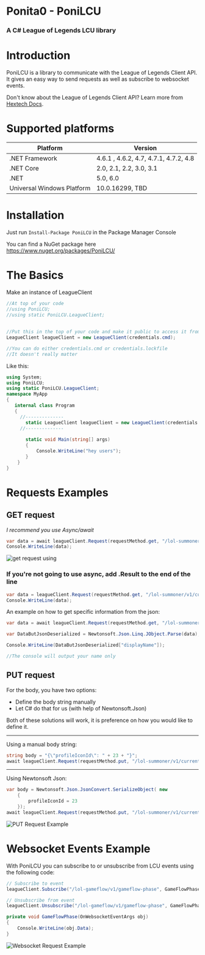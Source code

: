 # Ponita0 - PoniLCU

### A C# League of Legends LCU library

# Introduction
PoniLCU is a library to communicate with the League of Legends Client API. It gives an easy way to send requests as well as subscribe to websocket events.

Don't know about the League of Legends Client API? Learn more from [Hextech Docs](https://hextechdocs.dev/getting-started-with-the-lcu-api/). 

# Supported platforms
Platform  | Version
------------- | -------------
.NET Framework | 4.6.1 , 4.6.2, 4.7, 4.7.1, 4.7.2, 4.8
.NET Core  | 2.0, 2.1, 2.2, 3.0, 3.1
.NET  | 5.0, 6.0
Universal Windows Platform | 	10.0.16299, TBD


# Installation 

Just run
`Install-Package PoniLCU`
in the Package Manager Console

You can find a NuGet package here https://www.nuget.org/packages/PoniLCU/  

# The Basics

Make an instance of LeagueClient
```cs
//At top of your code 
//using PoniLCU;
//using static PoniLCU.LeagueClient; 
  
  
//Put this in the top of your code and make it public to access it from anywhere
LeagueClient leagueClient = new LeagueClient(credentials.cmd);

//You can do either credentials.cmd or credentials.lockfile
//It doesn't really matter
 ```
 
Like this:
 
 ```cs
using System;
using PoniLCU;
using static PoniLCU.LeagueClient;
namespace MyApp
{
    internal class Program
    {
      //--------------
        static LeagueClient leagueClient = new LeagueClient(credentials.cmd);
      //--------------
      
        static void Main(string[] args)
        {
            Console.WriteLine("hey users");
        }
     }
}
 ```
# Requests Examples

## GET request

*I recommend you use Async/await*

```cs
var data = await leagueClient.Request(requestMethod.get, "/lol-summoner/v1/current-summoner");
Console.WriteLine(data);
```
![get request using](https://i.imgur.com/fTWw1Gm.gif)

### If you're not going to use async, add .Result to the end of the line

```cs
var data = leagueClient.Request(requestMethod.get, "/lol-summoner/v1/current-summoner").Result;
Console.WriteLine(data);
```
An example on how to get specific information from the json:

```cs
var data = await leagueClient.Request(requestMethod.get, "/lol-summoner/v1/current-summoner");

var DataButJsonDeserialized = Newtonsoft.Json.Linq.JObject.Parse(data);

Console.WriteLine(DataButJsonDeserialized["displayName"]);

//The console will output your name only
```

## PUT request

For the body, you have two options:
* Define the body string manually
* Let C# do that for us (with help of Newtonsoft.Json)

Both of these solutions will work, it is preference on how you would like to define it.
  - - - -
 Using a manual body string: 
```cs
string body = "{\"profileIconId\": " + 23 + "}";
await leagueClient.Request(requestMethod.put, "/lol-summoner/v1/current-summoner/icon", body);        
```

 - - - -
Using Newtonsoft Json:
```cs
var body = Newtonsoft.Json.JsonConvert.SerializeObject( new
	{
		profileIconId = 23
	});
await leagueClient.Request(requestMethod.put, "/lol-summoner/v1/current-summoner/icon", body);
 ```
 
![PUT Request Example](https://i.imgur.com/uT9lNr5.gif)


# Websocket Events Example
With PoniLCU you can subscribe to or unsubscribe from LCU events using the following code:
```cs
// Subscribe to event
leagueClient.Subscribe("/lol-gameflow/v1/gameflow-phase", GameFlowPhase);

// Unsubscribe from event
leagueClient.Unsubscribe("/lol-gameflow/v1/gameflow-phase", GameFlowPhase);

private void GameFlowPhase(OnWebsocketEventArgs obj)
{
	Console.WriteLine(obj.Data);
}
  ```
![Websocket Request Example](https://i.imgur.com/nuM34lT.gif)
